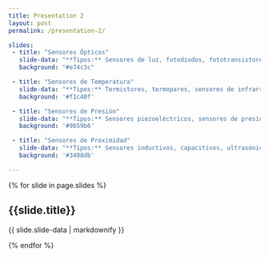 ```yaml
---
title: Presentation 2
layout: post
permalink: /presentation-2/

slides:
 - title: "Sensores Ópticos"
   slide-data: "**Tipos:** Sensores de luz, fotodiodos, fototransistores.<br><br>**Funcionamiento:** Detectan la luz mediante la conversión de energía luminosa en señales eléctricas.<br><br>**Características:** Alta sensibilidad, respuesta rápida, rango de operación amplio.<br><br>**Modo de Comunicación:** Señales analógicas, digitales o mediante protocolos de comunicación como I2C o SPI."
   background: "#e74c3c"

 - title: "Sensores de Temperatura"
   slide-data: "**Tipos:** Termistores, termopares, sensores de infrarrojos.<br><br>**Funcionamiento:** Miden la temperatura mediante la variación de resistencia eléctrica o generación de voltaje.<br><br>**Características:** Precisión, rango de temperatura, tiempo de respuesta.<br><br>**Modo de Comunicación:** Salida analógica, digital o mediante protocolos como 1-Wire."
   background: '#f1c40f'

 - title: "Sensores de Presión"
   slide-data: "**Tipos:** Sensores piezoeléctricos, sensores de presión absoluta, manómetros.<br><br>**Funcionamiento:** Miden la presión mediante la deformación de un elemento sensible bajo carga.<br><br>**Características:** Precisión, rango de presión, sensibilidad.<br><br>**Modo de Comunicación:** Salida analógica o digital, protocolos como CAN o Modbus."
   background: '#9b59b6'

 - title: "Sensores de Proximidad"
   slide-data: "**Tipos:** Sensores inductivos, capacitivos, ultrasónicos.<br><br>**Funcionamiento:** Detectan la presencia de un objeto sin contacto, utilizando campos eléctricos o ultrasónicos.<br><br>**Características:** Rango de detección, sensibilidad, respuesta rápida.<br><br>**Modo de Comunicación:** Salida digital o analógica, protocolos como I2C o RS-232."
   background: '#3498db'

---
```


{% for slide in page.slides %}
<section data-background="{% if slide.background %}{{slide.background}}{% else %}{{page.background}}{% endif %}">
  <h1>{{slide.title}}</h1>
  <p>{{ slide.slide-data | markdownify }}</p>
</section>
{% endfor %}
